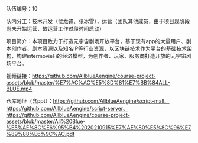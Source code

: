 队伍编号：10

队内分工：技术开发（侯龙锋、张冰雪），运营（团队其他成员，由于项目现阶段尚未开始运营，故运营工作过段时间启动）

项目简介：本项目致力于打造元宇宙剧场开放平台，基于现有app的大量用户、剧本创作者、剧本资源以及知名IP等行业资源，以区块链技术作为平台的基础技术架构，构建intermovieFi的经济模型，为创作者、玩家、服务商打造开放的元宇宙剧场平台。

视频链接：https://github.com/AllblueAengine/course-project-assets/blob/master/%E7%AC%AC%E5%8D%81%E7%BB%84ALL-BLUE.mp4

仓库地址（含ppt）：https://github.com/AllblueAengine/script-mall、https://github.com/AllblueAengine/script-server、https://github.com/AllblueAengine/course-project-assets/blob/master/All%20Blue-%E5%AE%8C%E6%95%B4%2020210915%E7%AE%80%E5%8C%96%E7%89%88%E6%9C%AC.pdf

